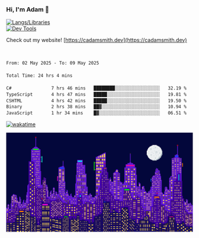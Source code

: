 ### Hi, I'm Adam 👋

[![Langs/Libraries](https://skillicons.dev/icons?i=cs,dotnet,js,css,html,sass,ts,jquery,bootstrap)](https://skillicons.dev)
<br/>
[![Dev Tools](https://skillicons.dev/icons?i=git,github,githubactions,visualstudio)](https://skillicons.dev)

Check out my website! [https://cadamsmith.dev](https://cadamsmith.dev)

<br/>

<!--START_SECTION:waka-->

```txt
From: 02 May 2025 - To: 09 May 2025

Total Time: 24 hrs 4 mins

C#               7 hrs 46 mins   ████████░░░░░░░░░░░░░░░░░   32.19 %
TypeScript       4 hrs 47 mins   █████░░░░░░░░░░░░░░░░░░░░   19.81 %
CSHTML           4 hrs 42 mins   █████░░░░░░░░░░░░░░░░░░░░   19.50 %
Binary           2 hrs 38 mins   ██▓░░░░░░░░░░░░░░░░░░░░░░   10.94 %
JavaScript       1 hr 34 mins    █▓░░░░░░░░░░░░░░░░░░░░░░░   06.51 %
```

<!--END_SECTION:waka-->

[![wakatime](https://wakatime.com/badge/user/2234bda2-efd3-47c5-8724-79108edfe9aa.svg)](https://wakatime.com/@2234bda2-efd3-47c5-8724-79108edfe9aa)

![Pixelated city at night](./media/city.gif)
